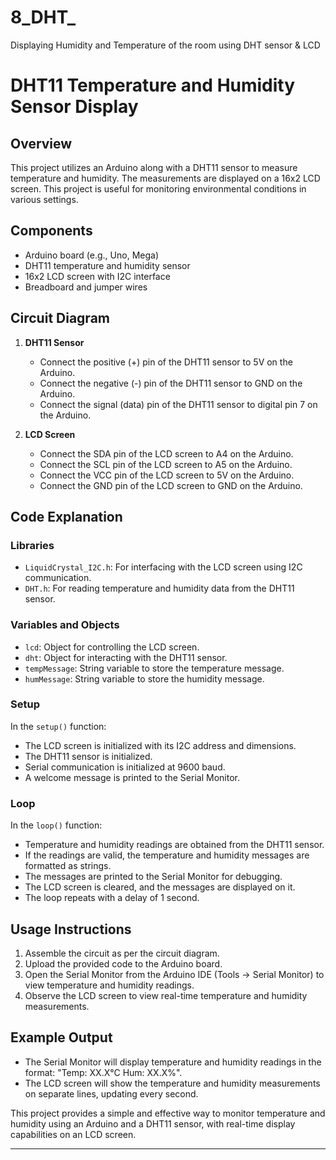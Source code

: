 # 8_DHT_
Displaying Humidity and Temperature of the room using DHT sensor &amp; LCD

# DHT11 Temperature and Humidity Sensor Display

## Overview

This project utilizes an Arduino along with a DHT11 sensor to measure temperature and humidity. The measurements are displayed on a 16x2 LCD screen. This project is useful for monitoring environmental conditions in various settings.

## Components

- Arduino board (e.g., Uno, Mega)
- DHT11 temperature and humidity sensor
- 16x2 LCD screen with I2C interface
- Breadboard and jumper wires

## Circuit Diagram

1. **DHT11 Sensor**
   - Connect the positive (+) pin of the DHT11 sensor to 5V on the Arduino.
   - Connect the negative (-) pin of the DHT11 sensor to GND on the Arduino.
   - Connect the signal (data) pin of the DHT11 sensor to digital pin 7 on the Arduino.

2. **LCD Screen**
   - Connect the SDA pin of the LCD screen to A4 on the Arduino.
   - Connect the SCL pin of the LCD screen to A5 on the Arduino.
   - Connect the VCC pin of the LCD screen to 5V on the Arduino.
   - Connect the GND pin of the LCD screen to GND on the Arduino.

## Code Explanation

### Libraries

- `LiquidCrystal_I2C.h`: For interfacing with the LCD screen using I2C communication.
- `DHT.h`: For reading temperature and humidity data from the DHT11 sensor.

### Variables and Objects

- `lcd`: Object for controlling the LCD screen.
- `dht`: Object for interacting with the DHT11 sensor.
- `tempMessage`: String variable to store the temperature message.
- `humMessage`: String variable to store the humidity message.

### Setup

In the `setup()` function:
- The LCD screen is initialized with its I2C address and dimensions.
- The DHT11 sensor is initialized.
- Serial communication is initialized at 9600 baud.
- A welcome message is printed to the Serial Monitor.

### Loop

In the `loop()` function:
- Temperature and humidity readings are obtained from the DHT11 sensor.
- If the readings are valid, the temperature and humidity messages are formatted as strings.
- The messages are printed to the Serial Monitor for debugging.
- The LCD screen is cleared, and the messages are displayed on it.
- The loop repeats with a delay of 1 second.

## Usage Instructions

1. Assemble the circuit as per the circuit diagram.
2. Upload the provided code to the Arduino board.
3. Open the Serial Monitor from the Arduino IDE (Tools -> Serial Monitor) to view temperature and humidity readings.
4. Observe the LCD screen to view real-time temperature and humidity measurements.

## Example Output

- The Serial Monitor will display temperature and humidity readings in the format: "Temp: XX.X°C    Hum: XX.X%".
- The LCD screen will show the temperature and humidity measurements on separate lines, updating every second.

This project provides a simple and effective way to monitor temperature and humidity using an Arduino and a DHT11 sensor, with real-time display capabilities on an LCD screen.

---


